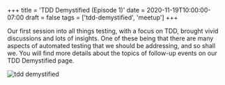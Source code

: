 +++
title = 'TDD Demystified (Episode 1)'
date = 2020-11-19T10:00:00-07:00
draft = false
tags = ['tdd-demystified', 'meetup']
+++

Our first session into all things testing, with a focus on TDD, brought vivid discussions and lots of insights. One of these being that there are many aspects of automated testing that we should be addressing, and so shall we. You will find more details about the topics of follow-up events on our TDD Demystified page.

![tdd demystified]()

